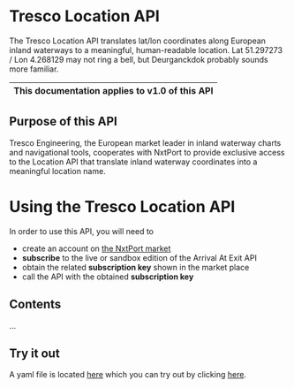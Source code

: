 # Tresco Location API

The Tresco Location API translates lat/lon coordinates along European inland waterways to a meaningful, human-readable location.
Lat 51.297273 / Lon 4.268129 may not ring a bell, but Deurganckdok probably sounds more familiar.

| This documentation applies to v1.0 of this API | 
| -------- |

## Purpose of this API

Tresco Engineering, the European market leader in inland waterway charts and navigational tools, cooperates with NxtPort to provide exclusive access to the Location API that translate inland waterway coordinates into a meaningful location name.

# Using the Tresco Location API

In order to use this API, you will need to 

* create an account on [the NxtPort market](https://www.nxtport.com/market/our-marketplace/marketplace)
* **subscribe** to the live or sandbox edition of the Arrival At Exit API 
* obtain the related **subscription key** shown in the market place
* call the API with the obtained **subscription key**

## Contents
...

## Try it out

A yaml file is located [here](https://nxtport.github.io/api/tresco_location.yaml) which you can try out by clicking [here](https://nxtport.github.io/?api=tresco_location).
